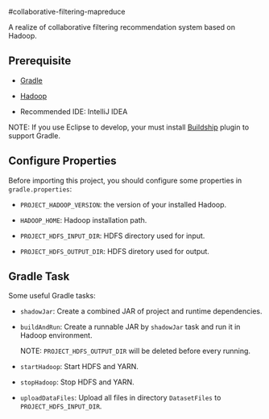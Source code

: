 #collaborative-filtering-mapreduce 

A realize of collaborative filtering recommendation system based on Hadoop.

## Prerequisite

+ [Gradle](https://gradle.org/)

+ [Hadoop](http://hadoop.apache.org/)

+ Recommended IDE: IntelliJ IDEA

NOTE: If you use Eclipse to develop, your must install [Buildship](https://github.com/eclipse/buildship/blob/master/docs/user/Installation.md) plugin to support Gradle.

## Configure Properties

Before importing this project, you should configure some properties in `gradle.properties`:

+ `PROJECT_HADOOP_VERSION`: the version of your installed Hadoop.

+ `HADOOP_HOME`: Hadoop installation path.

+ `PROJECT_HDFS_INPUT_DIR`: HDFS directory used for input.

+ `PROJECT_HDFS_OUTPUT_DIR`: HDFS diretory used for output.

## Gradle Task

Some useful Gradle tasks:

+ `shadowJar`: Create a combined JAR of project and runtime dependencies.

+ `buildAndRun`: Create a runnable JAR by `shadowJar` task and run it in Hadoop environment. 

  NOTE: `PROJECT_HDFS_OUTPUT_DIR` will be deleted before every running.

+ `startHadoop`: Start HDFS and YARN.

+ `stopHadoop`: Stop HDFS and YARN.

+ `uploadDataFiles`: Upload all files in directory `DatasetFiles` to `PROJECT_HDFS_INPUT_DIR`.